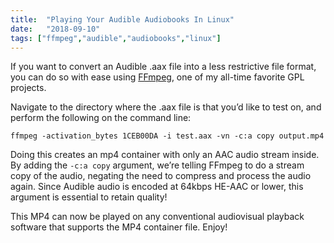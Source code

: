 ```yaml
---
title:  "Playing Your Audible Audiobooks In Linux"
date:   "2018-09-10"
tags: ["ffmpeg","audible","audiobooks","linux"]
---
```

If you want to convert an Audible .aax file into a less restrictive file format, you can do so with ease using <a href="https://ffmpeg.org/">FFmpeg</a>, one of my all-time favorite GPL projects.

Navigate to the directory where the .aax file is that you’d like to test on, and perform the following on the command line:

```
ffmpeg -activation_bytes 1CEB00DA -i test.aax -vn -c:a copy output.mp4
```

Doing this creates an mp4 container with only an AAC audio stream inside. By adding the `-c:a copy` argument, we’re telling FFmpeg to do a stream copy of the audio, negating the need to compress and process the audio again. Since Audible audio is encoded at 64kbps HE-AAC or lower, this argument is essential to retain quality!

This MP4 can now be played on any conventional audiovisual playback software that supports the MP4 container file. Enjoy!
